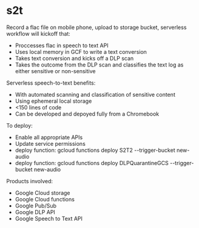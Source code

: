 # s2t

Record a flac file on mobile phone, upload to storage bucket, serverless workflow will kickoff that:
- Proccesses flac in speech to text API
- Uses local memory in GCF to write a text conversion
- Takes text conversion and kicks off a DLP scan
- Takes the outcome from the DLP scan and classifies the text log as either sensitive or non-sensitive

Serverless speech-to-text benefits:
- With automated scanning and classification of sensitive content
- Using ephemeral local storage
- <150 lines of code
- Can be developed and depoyed fully from a Chromebook

To deploy:
- Enable all appropriate APIs
- Update service permissions 
- deploy function:      gcloud functions deploy S2T2 --trigger-bucket new-audio
- deploy function:      gcloud functions deploy DLPQuarantineGCS --trigger-bucket new-audio 

Products involved:
- Google Cloud storage
- Google Cloud functions
- Google Pub/Sub
- Google DLP API
- Google Speech to Text API

